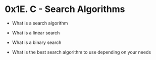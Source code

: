 # 0x1E. C - Search Algorithms

* What is a search algorithm

* What is a linear search

* What is a binary search

* What is the best search algorithm to use depending on your needs
